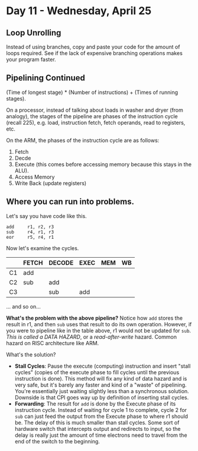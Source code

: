 # Day 11 - Wednesday, April 25

## Loop Unrolling
Instead of using branches, copy and paste your code for the amount of loops required. See if the lack of expensive branching operations makes your program faster.

## Pipelining Continued
(Time of longest stage) * (Number of instructions) + (Times of running stages).

On a processor, instead of talking about loads in washer and dryer (from analogy), the stages of the pipeline are phases of the instruction cycle (recall 225), e.g. load, instruction fetch, fetch operands, read to registers, etc.

On the ARM, the phases of the instruction cycle are as follows:
1. Fetch
2. Decde
3. Execute (this comes before accessing memory because this stays in the ALU).
4. Access Memory
5. Write Back (update registers)

## Where you can run into problems.

Let's say you have code like this.

```assembly
add     r1, r2, r3
sub     r4, r1, r3
eor     r5, r4, r1
```

Now let's examine the cycles.

|    | FETCH | DECODE | EXEC | MEM | WB |
|----|-------|-------|-----|-----|----|
| C1 | add   |        |      |     |    |
| C2 | sub   | add    |      |     |    |
| C3 |       | sub    | add  |     |    |

... and so on...

**What's the problem with the above pipeline?**
Notice how `add` stores the result in r1, and then `sub` uses that result to do its own operation. However, if you were to pipeline like in the table above, r1 would not be updated for `sub`. *This is called a DATA HAZARD*, or a *read-after-write* hazard. Common hazard on RISC architecture like ARM.

What's the solution?
- **Stall Cycles**: Pause the execute (computing) instruction and insert "stall cycles" (copies of the execute phase to fill cycles until the previous instruction is done). This method will fix any kind of data hazard and is very safe, but it's barely any faster and kind of a "waste" of pipelining. You're essentially just waiting slightly less than a synchronous solution. Downside is that CPI goes way up by definition of inserting stall cycles.
- **Forwarding**: The result for `add` is done by the Execute phase of its instruction cycle. Instead of waiting for cycle 1 to complete, cycle 2 for `sub` can just feed the output from the Execute phase to where r1 should be. The delay of this is much smaller than stall cycles. Some sort of hardware switch that intercepts output and redirects to input, so the delay is really just the amount of time electrons need to travel from the end of the switch to the beginning.
